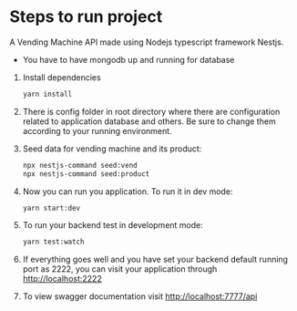 # Steps to run project

A Vending Machine API made using Nodejs typescript framework Nestjs.

* You have to have mongodb up and running for database

1. Install dependencies
    ```bash
    yarn install
    ```
2) There is config folder in root directory where there are configuration related to application database and others. Be sure to change them according to your running environment.

3) Seed data for vending machine and its product:
    ```bash
    npx nestjs-command seed:vend
    npx nestjs-command seed:product
    ```
4) Now you can run you application. To run it in dev mode:
    ```bash
    yarn start:dev
    ```
5) To run your backend test in development mode:
    ```bash
    yarn test:watch
    ```
6) If everything goes well and you have set your backend default running port as 2222, you can visit your application through [http://localhost:2222](http://localhost:2222)

7) To view swagger documentation visit [http://localhost:7777/api](http://localhost:7777/api)
